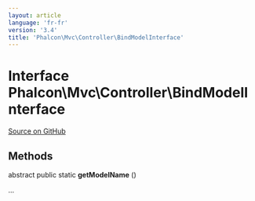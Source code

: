 ```yaml
---
layout: article
language: 'fr-fr'
version: '3.4'
title: 'Phalcon\Mvc\Controller\BindModelInterface'
---
```


# Interface **Phalcon\Mvc\Controller\BindModelInterface**

<a href="https://github.com/phalcon/cphalcon/tree/v3.4.0/phalcon/mvc/controller/bindmodelinterface.zep" class="btn btn-default btn-sm">Source on GitHub</a>

## Methods

abstract public static **getModelName** ()

...